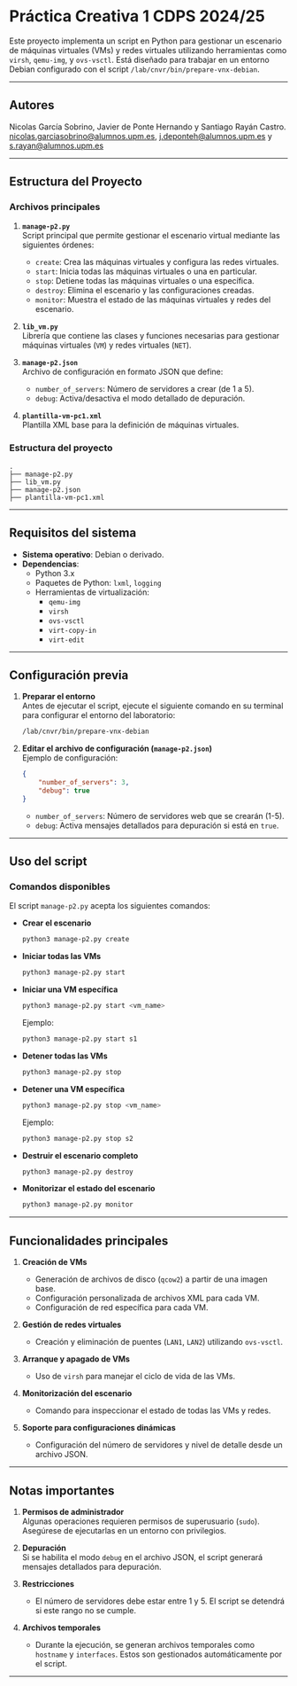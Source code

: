 # Práctica Creativa 1 CDPS 2024/25

Este proyecto implementa un script en Python para gestionar un escenario de máquinas virtuales (VMs) y redes virtuales utilizando herramientas como `virsh`, `qemu-img`, y `ovs-vsctl`. Está diseñado para trabajar en un entorno Debian configurado con el script `/lab/cnvr/bin/prepare-vnx-debian`.

---

## **Autores**

Nicolas García Sobrino, Javier de Ponte Hernando y Santiago Rayán Castro.
nicolas.garciasobrino@alumnos.upm.es, j.deponteh@alumnos.upm.es y s.rayan@alumnos.upm.es

---

## **Estructura del Proyecto**

### **Archivos principales**
1. **`manage-p2.py`**  
   Script principal que permite gestionar el escenario virtual mediante las siguientes órdenes:
   - `create`: Crea las máquinas virtuales y configura las redes virtuales.
   - `start`: Inicia todas las máquinas virtuales o una en particular.
   - `stop`: Detiene todas las máquinas virtuales o una específica.
   - `destroy`: Elimina el escenario y las configuraciones creadas.
   - `monitor`: Muestra el estado de las máquinas virtuales y redes del escenario.

2. **`lib_vm.py`**  
   Librería que contiene las clases y funciones necesarias para gestionar máquinas virtuales (`VM`) y redes virtuales (`NET`).

3. **`manage-p2.json`**  
   Archivo de configuración en formato JSON que define:
   - `number_of_servers`: Número de servidores a crear (de 1 a 5).
   - `debug`: Activa/desactiva el modo detallado de depuración.

4. **`plantilla-vm-pc1.xml`**  
   Plantilla XML base para la definición de máquinas virtuales.

### **Estructura del proyecto**
```plaintext
.
├── manage-p2.py
├── lib_vm.py
├── manage-p2.json
├── plantilla-vm-pc1.xml
```

---

## **Requisitos del sistema**

- **Sistema operativo**: Debian o derivado.
- **Dependencias**:
  - Python 3.x
  - Paquetes de Python: `lxml`, `logging`
  - Herramientas de virtualización:
    - `qemu-img`
    - `virsh`
    - `ovs-vsctl`
    - `virt-copy-in`
    - `virt-edit`

---

## **Configuración previa**

1. **Preparar el entorno**  
   Antes de ejecutar el script, ejecute el siguiente comando en su terminal para configurar el entorno del laboratorio:
   ```bash
   /lab/cnvr/bin/prepare-vnx-debian
   ```

2. **Editar el archivo de configuración (`manage-p2.json`)**  
   Ejemplo de configuración:
   ```json
   {
       "number_of_servers": 3,
       "debug": true
   }
   ```
   - `number_of_servers`: Número de servidores web que se crearán (1-5).
   - `debug`: Activa mensajes detallados para depuración si está en `true`.

---

## **Uso del script**

### **Comandos disponibles**
El script `manage-p2.py` acepta los siguientes comandos:

- **Crear el escenario**  
   ```bash
   python3 manage-p2.py create
   ```

- **Iniciar todas las VMs**  
   ```bash
   python3 manage-p2.py start
   ```

- **Iniciar una VM específica**  
   ```bash
   python3 manage-p2.py start <vm_name>
   ```
   Ejemplo:  
   ```bash
   python3 manage-p2.py start s1
   ```

- **Detener todas las VMs**  
   ```bash
   python3 manage-p2.py stop
   ```

- **Detener una VM específica**  
   ```bash
   python3 manage-p2.py stop <vm_name>
   ```
   Ejemplo:  
   ```bash
   python3 manage-p2.py stop s2
   ```

- **Destruir el escenario completo**  
   ```bash
   python3 manage-p2.py destroy
   ```

- **Monitorizar el estado del escenario**  
   ```bash
   python3 manage-p2.py monitor
   ```

---

## **Funcionalidades principales**

1. **Creación de VMs**  
   - Generación de archivos de disco (`qcow2`) a partir de una imagen base.
   - Configuración personalizada de archivos XML para cada VM.
   - Configuración de red específica para cada VM.

2. **Gestión de redes virtuales**  
   - Creación y eliminación de puentes (`LAN1`, `LAN2`) utilizando `ovs-vsctl`.

3. **Arranque y apagado de VMs**  
   - Uso de `virsh` para manejar el ciclo de vida de las VMs.

4. **Monitorización del escenario**  
   - Comando para inspeccionar el estado de todas las VMs y redes.

5. **Soporte para configuraciones dinámicas**  
   - Configuración del número de servidores y nivel de detalle desde un archivo JSON.

---

## **Notas importantes**

1. **Permisos de administrador**  
   Algunas operaciones requieren permisos de superusuario (`sudo`). Asegúrese de ejecutarlas en un entorno con privilegios.

2. **Depuración**  
   Si se habilita el modo `debug` en el archivo JSON, el script generará mensajes detallados para depuración.

3. **Restricciones**  
   - El número de servidores debe estar entre 1 y 5. El script se detendrá si este rango no se cumple.

4. **Archivos temporales**  
   - Durante la ejecución, se generan archivos temporales como `hostname` y `interfaces`. Estos son gestionados automáticamente por el script.

---

